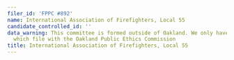 ```yaml
---
filer_id: 'FPPC #892'
name: International Association of Firefighters, Local 55
candidate_controlled_id: ''
data_warning: This committee is formed outside of Oakland. We only have data on committees
  which file with the Oakland Public Ethics Commission
title: International Association of Firefighters, Local 55
---
```

